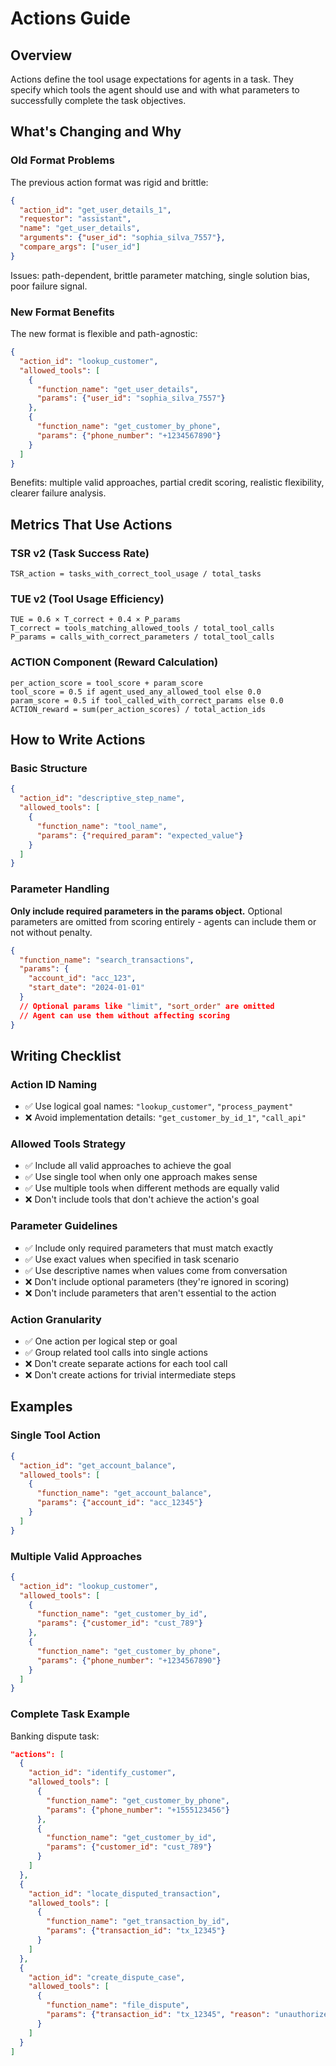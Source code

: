 # Actions Guide

## Overview

Actions define the tool usage expectations for agents in a task. They specify which tools the agent should use and with what parameters to successfully complete the task objectives.

## What's Changing and Why

### Old Format Problems
The previous action format was rigid and brittle:

```json
{
  "action_id": "get_user_details_1",
  "requestor": "assistant",
  "name": "get_user_details",
  "arguments": {"user_id": "sophia_silva_7557"},
  "compare_args": ["user_id"]
}
```

Issues: path-dependent, brittle parameter matching, single solution bias, poor failure signal.

### New Format Benefits
The new format is flexible and path-agnostic:

```json
{
  "action_id": "lookup_customer",
  "allowed_tools": [
    {
      "function_name": "get_user_details",
      "params": {"user_id": "sophia_silva_7557"}
    },
    {
      "function_name": "get_customer_by_phone",
      "params": {"phone_number": "+1234567890"}
    }
  ]
}
```

Benefits: multiple valid approaches, partial credit scoring, realistic flexibility, clearer failure analysis.

## Metrics That Use Actions

### TSR v2 (Task Success Rate)
```
TSR_action = tasks_with_correct_tool_usage / total_tasks
```

### TUE v2 (Tool Usage Efficiency) 
```
TUE = 0.6 × T_correct + 0.4 × P_params
T_correct = tools_matching_allowed_tools / total_tool_calls
P_params = calls_with_correct_parameters / total_tool_calls
```

### ACTION Component (Reward Calculation)
```
per_action_score = tool_score + param_score
tool_score = 0.5 if agent_used_any_allowed_tool else 0.0
param_score = 0.5 if tool_called_with_correct_params else 0.0
ACTION_reward = sum(per_action_scores) / total_action_ids
```

## How to Write Actions

### Basic Structure
```json
{
  "action_id": "descriptive_step_name",
  "allowed_tools": [
    {
      "function_name": "tool_name",
      "params": {"required_param": "expected_value"}
    }
  ]
}
```

### Parameter Handling
**Only include required parameters in the params object.** Optional parameters are omitted from scoring entirely - agents can include them or not without penalty.

```json
{
  "function_name": "search_transactions",
  "params": {
    "account_id": "acc_123",
    "start_date": "2024-01-01"
  }
  // Optional params like "limit", "sort_order" are omitted
  // Agent can use them without affecting scoring
}
```

## Writing Checklist

### Action ID Naming
- ✅ Use logical goal names: `"lookup_customer"`, `"process_payment"`
- ❌ Avoid implementation details: `"get_customer_by_id_1"`, `"call_api"`

### Allowed Tools Strategy  
- ✅ Include all valid approaches to achieve the goal
- ✅ Use single tool when only one approach makes sense
- ✅ Use multiple tools when different methods are equally valid
- ❌ Don't include tools that don't achieve the action's goal

### Parameter Guidelines
- ✅ Include only required parameters that must match exactly
- ✅ Use exact values when specified in task scenario
- ✅ Use descriptive names when values come from conversation
- ❌ Don't include optional parameters (they're ignored in scoring)
- ❌ Don't include parameters that aren't essential to the action

### Action Granularity
- ✅ One action per logical step or goal
- ✅ Group related tool calls into single actions
- ❌ Don't create separate actions for each tool call
- ❌ Don't create actions for trivial intermediate steps

## Examples

### Single Tool Action
```json
{
  "action_id": "get_account_balance",
  "allowed_tools": [
    {
      "function_name": "get_account_balance",
      "params": {"account_id": "acc_12345"}
    }
  ]
}
```

### Multiple Valid Approaches
```json
{
  "action_id": "lookup_customer",
  "allowed_tools": [
    {
      "function_name": "get_customer_by_id",
      "params": {"customer_id": "cust_789"}
    },
    {
      "function_name": "get_customer_by_phone",
      "params": {"phone_number": "+1234567890"}
    }
  ]
}
```

### Complete Task Example
Banking dispute task:

```json
"actions": [
  {
    "action_id": "identify_customer",
    "allowed_tools": [
      {
        "function_name": "get_customer_by_phone",
        "params": {"phone_number": "+1555123456"}
      },
      {
        "function_name": "get_customer_by_id",
        "params": {"customer_id": "cust_789"}
      }
    ]
  },
  {
    "action_id": "locate_disputed_transaction",
    "allowed_tools": [
      {
        "function_name": "get_transaction_by_id",
        "params": {"transaction_id": "tx_12345"}
      }
    ]
  },
  {
    "action_id": "create_dispute_case",
    "allowed_tools": [
      {
        "function_name": "file_dispute",
        "params": {"transaction_id": "tx_12345", "reason": "unauthorized"}
      }
    ]
  }
]
``` 
